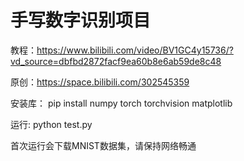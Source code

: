 

# 手写数字识别项目

教程：https://www.bilibili.com/video/BV1GC4y15736/?vd_source=dbfbd2872facf9ea60b8e6ab59de8c48

原创：https://space.bilibili.com/302545359



安装库：
pip install numpy torch torchvision matplotlib


运行:
python test.py

首次运行会下载MNIST数据集，请保持网络畅通




